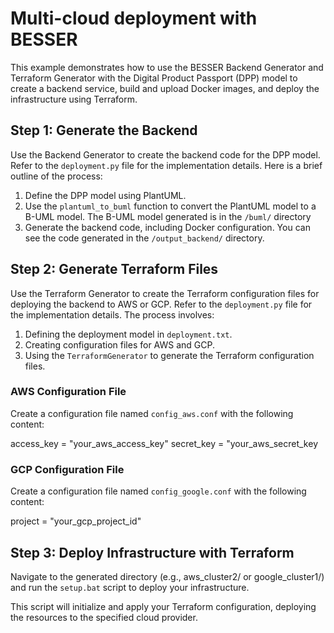# Multi-cloud deployment with BESSER

This example demonstrates how to use the BESSER Backend Generator and Terraform Generator with the Digital Product Passport (DPP) model to create a backend service, build and upload Docker images, and deploy the infrastructure using Terraform.

## Step 1: Generate the Backend

Use the Backend Generator to create the backend code for the DPP model. Refer to the `deployment.py` file for the implementation details. Here is a brief outline of the process:

1. Define the DPP model using PlantUML.
2. Use the `plantuml_to_buml` function to convert the PlantUML model to a B-UML model. The B-UML model generated is in the `/buml/` directory
3. Generate the backend code, including Docker configuration. You can see the code generated in the `/output_backend/` directory.

## Step 2: Generate Terraform Files

Use the Terraform Generator to create the Terraform configuration files for deploying the backend to AWS or GCP. Refer to the `deployment.py` file for the implementation details. The process involves:

1. Defining the deployment model in `deployment.txt`.
2. Creating configuration files for AWS and GCP.
3. Using the `TerraformGenerator` to generate the Terraform configuration files.

### AWS Configuration File

Create a configuration file named `config_aws.conf` with the following content:

access_key = "your_aws_access_key"
secret_key = "your_aws_secret_key

### GCP Configuration File

Create a configuration file named `config_google.conf` with the following content:

project = "your_gcp_project_id"

## Step 3: Deploy Infrastructure with Terraform

Navigate to the generated directory (e.g., aws_cluster2/ or google_cluster1/) and run the `setup.bat` script to deploy your infrastructure.

This script will initialize and apply your Terraform configuration, deploying the resources to the specified cloud provider.